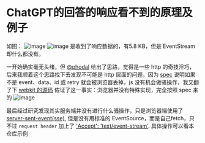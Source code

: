 # ChatGPT的回答的响应看不到的原理及例子

如图：
![image](https://user-images.githubusercontent.com/15936231/219986461-790833d3-079e-4176-a08f-e85b630e74bd.png)
![image](https://user-images.githubusercontent.com/15936231/219986490-0331ebbb-cbd4-4490-8422-a3e743d60926.png)
是收到了响应数据的，有5.8 KB，但是 EventStream 却什么都没有。

一开始确实毫无头绪，但 [@phodal][phodal] 给出了思路，觉得是一些 http 的奇技淫巧，后来我顺着这个思路找下去发现不可能是 http 层面的问题，因为 [spec][spec] 说明如果不是 event、data、id 或 retry 就会被浏览器丢掉，js 没有机会做骚操作，我又翻了下 [webkit 的源码][webkit eventsource] 佐证了这一事实：浏览器并没有特殊实现，完全按照 spec 来的
![image](https://user-images.githubusercontent.com/15936231/219986725-82690528-ba21-4949-8383-b4e46f2e9b5c.png)


最后经过研究发现其实服务端并没有进行什么骚操作，只是浏览器端使用了[server-sent-event(sse)][sse], 但是没有用标准的 EventSource，而是自己fetch，只不过 `request header` 加上了 ['Accept': 'text/event-stream'][fetch]. 具体操作可以看本仓库示例


[phodal]: https://github.com/phodal
[webkit eventsource]: https://github.com/WebKit/webkit/blob/main/Source/WebCore/page/EventSource.cpp#L371-L388
[sse]: https://developer.mozilla.org/en-US/docs/Web/API/Server-sent_events/Using_server-sent_events
[fetch]: https://github.com/CGQAQ/server-sent-event-example/blob/b5f673ad57a0b987291f9eca4ef35e67e1b6f479/index.html#L11
[spec]: https://html.spec.whatwg.org/multipage/server-sent-events.html#event-stream-interpretation
